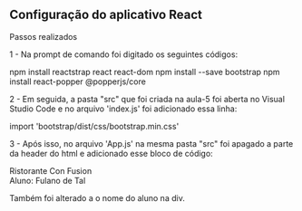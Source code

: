 ## Configuração do aplicativo React

Passos realizados

1 - Na prompt de comando foi digitado os seguintes códigos:

npm install reactstrap react react-dom 
npm install --save bootstrap 
npm install react-popper @popperjs/core

2 - Em seguida, a pasta "src" que foi criada na aula-5 foi aberta no Visual Studio Code e no arquivo 'index.js' foi adicionado essa linha:

import 'bootstrap/dist/css/bootstrap.min.css'

3 - Após isso, no arquivo 'App.js' na mesma pasta "src" foi apagado a parte da header do html e adicionado esse bloco de código: 

<Navbar dark color="primary"> 
    <div className="container"> 
        <NavbarBrand href="/">Ristorante Con Fusion</NavbarBrand> 
        <div>Aluno: Fulano de Tal</div> 
    </div> 
</Navbar>

Também foi alterado a o nome do aluno na div.
